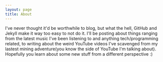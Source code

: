```yaml
---
layout: page
title: About
---
```

I've never thought it'd be worthwhile to blog, but what the hell, GitHub and Jekyll make it way too easy to not do it. I'll be posting about things ranging from the latest music I've been listening to and anything tech/programming related, to writing about the weird YouTube videos I've scavenged from my lastest mining adventure(you know the side of YouTube I'm talking about). Hopefully you learn about some new stuff from a different perspective :)
